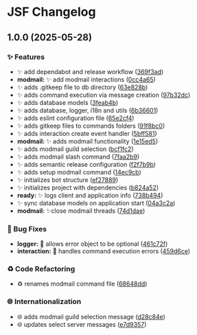 # JSF Changelog

## 1.0.0 (2025-05-28)

### ✨ Features

* ✨ add dependabot and release workflow ([369f3ad](https://github.com/FantaCovid-19/legendary-disco/commit/369f3ade19752ebce0e5de4190a83f8a964ed8b2))
* **modmail:** ✨ add modmail interactions ([0cc4a65](https://github.com/FantaCovid-19/legendary-disco/commit/0cc4a657c1350f4dd67e175e45f0879b4e048afa))
* ✨ adds .gitkeep file to db directory ([63e828b](https://github.com/FantaCovid-19/legendary-disco/commit/63e828bc6459ecff961685da3ff521e0334541c2))
* ✨ adds command execution via message creation ([97b32dc](https://github.com/FantaCovid-19/legendary-disco/commit/97b32dcb175fd05c8e3dab3ec5793656d7b23f7b))
* ✨ adds database models ([3feab4b](https://github.com/FantaCovid-19/legendary-disco/commit/3feab4bd5e0acd252f1ce884965d3b84c8e2fb7d))
* ✨ adds database, logger, i18n and utils ([6b36601](https://github.com/FantaCovid-19/legendary-disco/commit/6b36601880f054d4a7a8753f2f88b18ffe5b7901))
* ✨ adds eslint configuration file ([65e2cf4](https://github.com/FantaCovid-19/legendary-disco/commit/65e2cf4b8b7ac56c2c1bd41cded3ba6eedb1c2eb))
* ✨ adds gitkeep files to commands folders ([91f8bc0](https://github.com/FantaCovid-19/legendary-disco/commit/91f8bc02a5fd82541f098c32b0b6244a1cf934e1))
* ✨ adds interaction create event handler ([5bff581](https://github.com/FantaCovid-19/legendary-disco/commit/5bff58143cdf8570412eba7f979c79a6ead97b77))
* **modmail:** ✨ adds modmail functionality ([1e15ed5](https://github.com/FantaCovid-19/legendary-disco/commit/1e15ed551302cd8c28f5483ce0184c610d32f618))
* ✨ adds modmail guild selection ([bcf1fc2](https://github.com/FantaCovid-19/legendary-disco/commit/bcf1fc2fc9f1f1c5ff04763d207da39a8792caf6))
* ✨ adds modmail slash command ([7faa2b9](https://github.com/FantaCovid-19/legendary-disco/commit/7faa2b9786acb9a8a0cc1b1c70f907b2481ba967))
* ✨ adds semantic release configuration ([f2f7b9b](https://github.com/FantaCovid-19/legendary-disco/commit/f2f7b9b95d9097020af388e2ba683f1f9d3500da))
* ✨ adds setup modmail command ([14ec9cb](https://github.com/FantaCovid-19/legendary-disco/commit/14ec9cb35a15c73d46dabff4194ab92786451e9e))
* ✨ initializes bot structure ([ef27889](https://github.com/FantaCovid-19/legendary-disco/commit/ef278890fe87f6a74c4aec08b6580a174229b94f))
* ✨ initializes project with dependencies ([b824a52](https://github.com/FantaCovid-19/legendary-disco/commit/b824a520f1af85ac4cd06b75bc291b60e6b65d6f))
* **ready:** ✨ logs client and application info ([738b494](https://github.com/FantaCovid-19/legendary-disco/commit/738b49472e4b75024d114eb7c08f243caa980348))
* ✨ sync database models on application start ([04a3c2a](https://github.com/FantaCovid-19/legendary-disco/commit/04a3c2a8dc7b7a09bc8fb5c83c7d520b3388ec8a))
* **modmail:** ✨close modmail threads ([74d1dae](https://github.com/FantaCovid-19/legendary-disco/commit/74d1dae7c888e45c0630453daa499b2af47b1bc8))

### 🐛 Bug Fixes

* **logger:** 🐛 allows error object to be optional ([461c72f](https://github.com/FantaCovid-19/legendary-disco/commit/461c72f1be6ec1c9c320d0a49bc7c3de0b7d47a5))
* **interaction:** 🐛 handles command execution errors ([459d6ce](https://github.com/FantaCovid-19/legendary-disco/commit/459d6ced292c7c17d90d696f31dd836699ce486a))

### ♻️ Code Refactoring

* ♻️ renames modmail command file ([68648dd](https://github.com/FantaCovid-19/legendary-disco/commit/68648dd12db6b00b095b8a2bb71fc68b9fc59aa3))

### 🌐 Internationalization

* 🌐 adds modmail guild selection message ([d28c84e](https://github.com/FantaCovid-19/legendary-disco/commit/d28c84ef2f6d6a59b939723f7e69116d445f234d))
* 🌐 updates select server messages ([e7d9357](https://github.com/FantaCovid-19/legendary-disco/commit/e7d93571a2fbbb11cf4061a12a17ce2a50562b1b))
